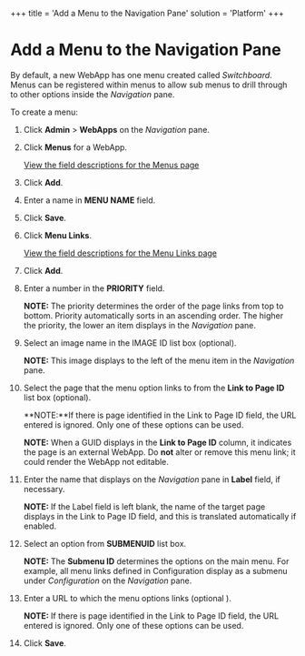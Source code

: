 +++
title = 'Add a Menu to the Navigation Pane'
solution = 'Platform'
+++

# Add a Menu to the Navigation Pane

By default, a new WebApp has one menu created called *Switchboard*.
Menus can be registered within menus to allow sub menus to drill through
to other options inside the *Navigation* pane.

To create a menu:

1.  Click **Admin** \> **WebApps** on the *Navigation* pane.

2.  Click **Menus** for a WebApp.
    
    [View the field descriptions for the Menus
    page](../Sys_Admin/Page_Desc/Menus)

3.  Click **Add**.

4.  Enter a name in **MENU NAME** field.

5.  Click **Save**.

6.  Click **Menu Links**.
    
    [View the field descriptions for the Menu Links
    page](../Sys_Admin/Page_Desc/Menu%20Links)

7.  Click **Add**.

8.  Enter a number in the **PRIORITY** field.
    
    **NOTE:** The priority determines the order of the page links from
    top to bottom. Priority automatically sorts in an ascending order.
    The higher the priority, the lower an item displays in the
    *Navigation* pane.

9.  Select an image name in the IMAGE ID list box (optional).
    
    **NOTE:** This image displays to the left of the menu item in the
    *Navigation* pane.

10. Select the page that the menu option links to from the **Link to
    Page ID** list box (optional).
    
    **NOTE:**If there is page identified in the Link to Page ID field,
    the URL entered is ignored. Only one of these options can be used.
    
    **NOTE:** When a GUID displays in the **Link to Page ID** column, it
    indicates the page is an external WebApp. Do **not** alter or remove
    this menu link; it could render the WebApp not editable.

11. Enter the name that displays on the *Navigation* pane in **Label**
    field, if necessary.
    
    **NOTE:** If the Label field is left blank, the name of the target
    page displays in the Link to Page ID field, and this is translated
    automatically if enabled.

12. Select an option from **SUBMENUID** list box.
    
    **NOTE:** The **Submenu ID** determines the options on the main
    menu. For example, all menu links defined in Configuration display
    as a submenu under *Configuration* on the *Navigation* pane.

13. Enter a URL to which the menu options links (optional ).
    
    **NOTE:** If there is page identified in the Link to Page ID field,
    the URL entered is ignored. Only one of these options can be used.

14. Click **Save**.
